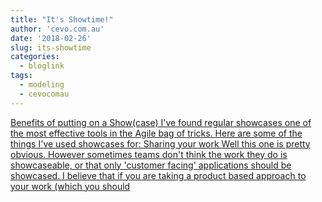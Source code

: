 ```yaml
---
title: "It's Showtime!"
author: 'cevo.com.au'
date: '2018-02-26'
slug: its-showtime
categories:
  - bloglink
tags:
  - modeling
  - cevocomau
---
```


[Benefits of putting on a Show(case) I've found regular showcases one of the most effective tools in the Agile bag of tricks. Here are some of the things I've used showcases for: Sharing your work Well this one is pretty obvious. However sometimes teams don't think the work they do is showcaseable, or that only 'customer facing' applications should be showcased. I believe that if you are taking a product based approach to your work (which you should<i class="fas fa-external-link-alt"></i>](https://cevo.com.au/post/2018-02-26-showcasing-benefits/)

